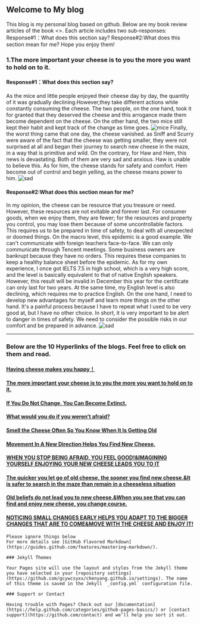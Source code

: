 ## Welcome to My blog

This blog is my personal blog based on github.
Below are my book review articles of the book <<Who Moved My Cheese>>.
Each article includes two sub-responses:
	Response#1：What does this section say?
	Response#2:What does this section mean for me?
Hope you enjoy them!


### 1.The more important your cheese is to you the more you want to hold on to it.

#### Response#1：What does this section say?
As the mice and little people enjoyed their cheese day by day, the quantity of it was gradually declining.However,they take different actions while constantly consuming the cheese.
The two people, on the one hand, took it for granted that they deserved the cheese and this arrogance made them become dependent on the cheese. On the other hand, the two mice still kept their habit and kept track of the change as time goes. 
![mice](https://ns-strategy.cdn.bcebos.com/ns-strategy/upload/fc_big_pic/part-00418-2167.jpg)
Finally, the worst thing came that one day, the cheese vanished. as Sniff and Scurry were aware of the fact that the cheese was getting smaller, they were not surprised at all and began their journey to search new cheese in the maze, in a way that is primitive and wild.
On the contrary, for Haw and Hem, this news is devastating. Both of them are very sad and anxious. Haw is unable to believe this. As for him, the cheese stands for safety and comfort. Hem become out of control and begin yelling, as the cheese means power to him.
![sad](https://ss2.bdstatic.com/70cFvnSh_Q1YnxGkpoWK1HF6hhy/it/u=2214943561,1139467585&fm=26&gp=0.jpg)
#### Response#2:What does this section mean for me?
In my opinion, the cheese can be resource that you treasure or need. However, these resources are not evitable and forever last. For consumer goods, when we enjoy them, they are fewer; for the resources and property you control, you may lose them because of some uncontrollable factors. This requires us to be prepared in time of safety, to deal with all unexpected or doomed things. 
On the macro level, this epidemic is a good example. We can't communicate with foreign teachers face-to-face. We can only communicate through Tencent meetings. Some business owners are bankrupt because they have no orders. This requires these companies to keep a healthy balance sheet before the epidemic. As for my own experience, I once got IELTS 7.5 in high school, which is a very high score, and the level is basically equivalent to that of native English speakers. However, this result will be invalid in December this year for the certificate can only last for two years. At the same time, my English level is also declining, which requires me to practice English. On the one hand, I need to develop new advantages for myself and learn more things on the other hand. It's a painful process because I have to repeat what I used to be very good at, but I have no other choice. In short, it is very important to be alert to danger in times of safety. We need to consider the possible risks in our comfort and be prepared in advance. 
![sad](https://ss1.bdstatic.com/70cFvXSh_Q1YnxGkpoWK1HF6hhy/it/u=1917652777,3191411158&fm=15&gp=0.jpg)

---------------------------------------------------------------------------------------
### Below are the 10 Hyperlinks of the blogs. Feel free to click on them and read.
#### [Having cheese makes you happy！](https://gcywcsyxx.github.io/chenyang.github.io/blog1)
#### [The more important your cheese is to you the more you want to hold on to it.](https://gcywcsyxx.github.io/chenyang.github.io/blog2)
#### [If You Do Not Change, You Can Become Extinct.](https://gcywcsyxx.github.io/chenyang.github.io/blog3)
#### [What would you do if you weren’t afraid?](https://gcywcsyxx.github.io/chenyang.github.io/blog4)
#### [Smell the Cheese Often So You Know When It Is Getting Old](https://gcywcsyxx.github.io/chenyang.github.io/blog5)
#### [Movement In A New Direction Helps You Find New Cheese.](https://gcywcsyxx.github.io/chenyang.github.io/blog6)
#### [WHEN YOU STOP BEING AFRAID, YOU FEEL GOOD!&IMAGINING YOURSELF ENJOYING YOUR NEW CHEESE LEADS YOU TO IT](https://gcywcsyxx.github.io/chenyang.github.io/blog7)
#### [The quicker you let go of old cheese, the sooner you find new cheese.&It is safer to search in the maze than remain in a cheeseless situation](https://gcywcsyxx.github.io/chenyang.github.io/blog8)
#### [Old beliefs do not lead you to new cheese.&When you see that you can find and enjoy new cheese, you change course.](https://gcywcsyxx.github.io/chenyang.github.io/blog9)
#### [NOTICING SMALL CHANGES EARLY HELPS YOU ADAPT TO THE BIGGER CHANGES THAT ARE TO COME&MOVE WITH THE CHEESE AND ENJOY IT!](https://gcywcsyxx.github.io/chenyang.github.io/blog10)
















```
Please ignore things below
For more details see [GitHub Flavored Markdown](https://guides.github.com/features/mastering-markdown/).

### Jekyll Themes

Your Pages site will use the layout and styles from the Jekyll theme you have selected in your [repository settings](https://github.com/gcywcsyxx/chenyang.github.io/settings). The name of this theme is saved in the Jekyll `_config.yml` configuration file.

### Support or Contact

Having trouble with Pages? Check out our [documentation](https://help.github.com/categories/github-pages-basics/) or [contact support](https://github.com/contact) and we’ll help you sort it out.
